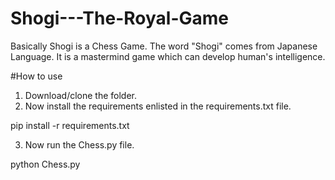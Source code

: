 # Shogi---The-Royal-Game
Basically Shogi is a Chess Game. The word "Shogi" comes from Japanese Language. It is a mastermind game which can develop human's intelligence. 

#How to use

1. Download/clone the folder.
2. Now install the requirements enlisted in the requirements.txt file.

pip install -r requirements.txt

3. Now run the Chess.py file.

python Chess.py
